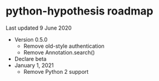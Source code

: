 python-hypothesis roadmap
=========================

Last updated 9 June 2020

* Version 0.5.0
    * Remove old-style authentication
    * Remove Annotation.search()
* Declare beta
* January 1, 2021
    * Remove Python 2 support
